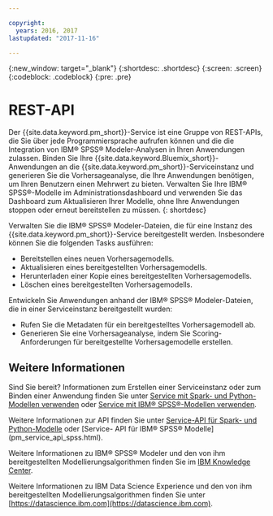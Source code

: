 ```yaml
---

copyright:
  years: 2016, 2017
lastupdated: "2017-11-16"

---
```


{:new_window: target="_blank"}
{:shortdesc: .shortdesc}
{:screen: .screen}
{:codeblock: .codeblock}
{:pre: .pre}

# REST-API

Der {{site.data.keyword.pm_short}}-Service ist eine Gruppe von REST-APIs, die Sie über
jede Programmiersprache aufrufen können und die die Integration von IBM® SPSS®
Modeler-Analysen in Ihren Anwendungen zulassen. Binden Sie Ihre
{{site.data.keyword.Bluemix_short}}-Anwendungen an die {{site.data.keyword.pm_short}}-Serviceinstanz und
generieren Sie die Vorhersageanalyse, die Ihre Anwendungen benötigen, um
Ihren Benutzern einen Mehrwert zu bieten. Verwalten Sie Ihre IBM® SPSS®-Modelle im
Administrationsdashboard und verwenden Sie das Dashboard zum Aktualisieren
Ihrer Modelle, ohne Ihre Anwendungen stoppen oder erneut
bereitstellen zu müssen.
{: shortdesc}

Verwalten Sie die IBM® SPSS® Modeler-Dateien, die für eine Instanz
des {{site.data.keyword.pm_short}}-Service bereitgestellt werden. Insbesondere können Sie die folgenden Tasks ausführen:

*  Bereitstellen eines neuen Vorhersagemodells.
*  Aktualisieren eines bereitgestellten Vorhersagemodells.
*  Herunterladen einer Kopie eines bereitgestellten Vorhersagemodells.
*  Löschen eines bereitgestellten Vorhersagemodells.

Entwickeln Sie Anwendungen anhand der IBM® SPSS® Modeler-Dateien, die
in einer Serviceinstanz bereitgestellt wurden:

*  Rufen Sie die Metadaten für ein bereitgestelltes Vorhersagemodell ab.
*  Generieren Sie eine Vorhersageanalyse, indem Sie Scoring-Anforderungen für
   bereitgestellte Vorhersagemodelle erstellen.

## Weitere Informationen

Sind Sie bereit? Informationen zum Erstellen einer Serviceinstanz oder zum Binden
einer Anwendung finden Sie unter [Service mit Spark- und Python-Modellen verwenden](using_pm_service_dsx.html) oder
[Service mit IBM® SPSS®-Modellen verwenden](using_pm_service.html).

Weitere Informationen zur API finden Sie unter [Service-API für Spark- und Python-Modelle](pm_service_api_spark.html) oder [Service-
API für IBM® SPSS® Modelle] (pm_service_api_spss.html).

Weitere Informationen zu IBM® SPSS® Modeler und den von ihm bereitgestellten Modellierungsalgorithmen
finden Sie im [IBM Knowledge Center](https://www.ibm.com/support/knowledgecenter/SS3RA7).

Weitere Informationen zu IBM Data Science Experience und den von ihm bereitgestellten Modellierungsalgorithmen
finden Sie unter [https://datascience.ibm.com](https://datascience.ibm.com).
